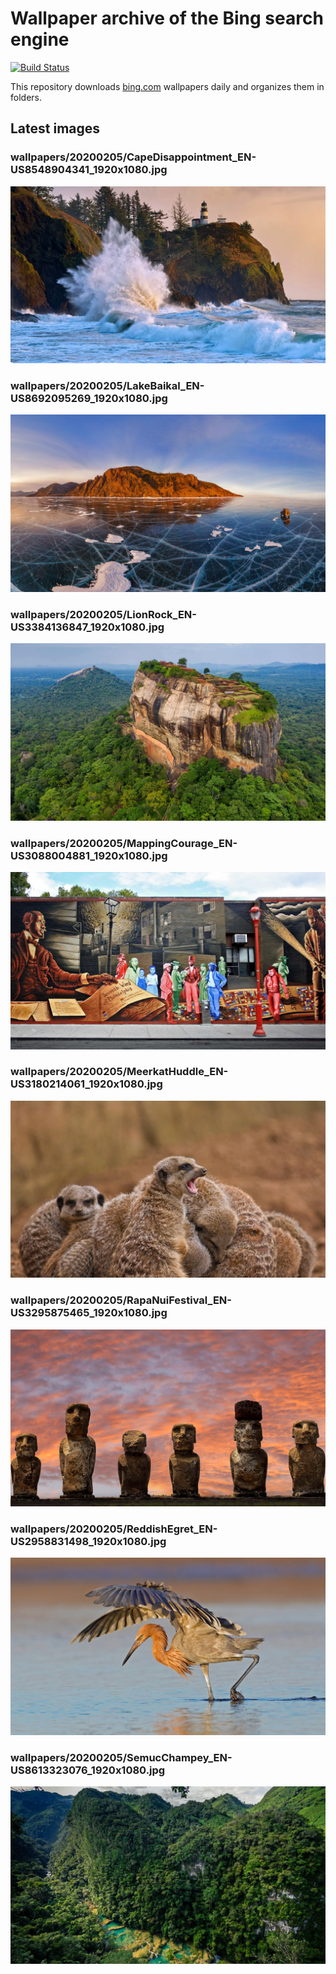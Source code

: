 # Wallpaper archive of the Bing search engine

[![Build Status](https://travis-ci.org/kijart/bing-daily-images-dl.svg?branch=wallpapers)](https://travis-ci.org/kijart/bing-daily-images-dl)

This repository downloads [bing.com](https://www.bing.com) wallpapers daily and organizes them in folders.

## Latest images

<!-- Wallpapers -->

### wallpapers/20200205/CapeDisappointment_EN-US8548904341_1920x1080.jpg

![wallpapers/20200205/CapeDisappointment_EN-US8548904341_1920x1080.jpg](wallpapers/20200205/CapeDisappointment_EN-US8548904341_1920x1080.jpg)

### wallpapers/20200205/LakeBaikal_EN-US8692095269_1920x1080.jpg

![wallpapers/20200205/LakeBaikal_EN-US8692095269_1920x1080.jpg](wallpapers/20200205/LakeBaikal_EN-US8692095269_1920x1080.jpg)

### wallpapers/20200205/LionRock_EN-US3384136847_1920x1080.jpg

![wallpapers/20200205/LionRock_EN-US3384136847_1920x1080.jpg](wallpapers/20200205/LionRock_EN-US3384136847_1920x1080.jpg)

### wallpapers/20200205/MappingCourage_EN-US3088004881_1920x1080.jpg

![wallpapers/20200205/MappingCourage_EN-US3088004881_1920x1080.jpg](wallpapers/20200205/MappingCourage_EN-US3088004881_1920x1080.jpg)

### wallpapers/20200205/MeerkatHuddle_EN-US3180214061_1920x1080.jpg

![wallpapers/20200205/MeerkatHuddle_EN-US3180214061_1920x1080.jpg](wallpapers/20200205/MeerkatHuddle_EN-US3180214061_1920x1080.jpg)

### wallpapers/20200205/RapaNuiFestival_EN-US3295875465_1920x1080.jpg

![wallpapers/20200205/RapaNuiFestival_EN-US3295875465_1920x1080.jpg](wallpapers/20200205/RapaNuiFestival_EN-US3295875465_1920x1080.jpg)

### wallpapers/20200205/ReddishEgret_EN-US2958831498_1920x1080.jpg

![wallpapers/20200205/ReddishEgret_EN-US2958831498_1920x1080.jpg](wallpapers/20200205/ReddishEgret_EN-US2958831498_1920x1080.jpg)

### wallpapers/20200205/SemucChampey_EN-US8613323076_1920x1080.jpg

![wallpapers/20200205/SemucChampey_EN-US8613323076_1920x1080.jpg](wallpapers/20200205/SemucChampey_EN-US8613323076_1920x1080.jpg)

